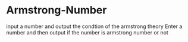 # Armstrong-Number
input a number and output the condtion of the armstrong theory
Enter a number and then output if the number is armstrong number or not
